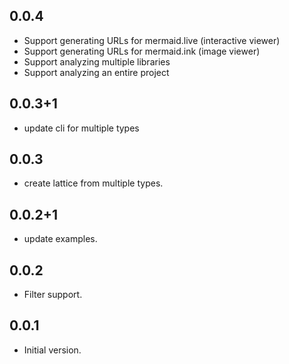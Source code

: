 ## 0.0.4
<!-- WIP: I need to integrate the workflow of `all_subtypes.dart` example into the cli 
          I also wanted to add a commant to collect all subtypes from a project (see `expirement/all_types_and_subtypes`)
          for the latter, currently supertypes from packages are not accessible from `ClassElement.allSupertypes` (not sure if it's an issue)

          Anyway, I found myself wasting a lot of time here so I had to stop and maybe revisit another day. 
 -->
- Support generating URLs for mermaid.live (interactive viewer)
- Support generating URLs for mermaid.ink  (image viewer)
- Support analyzing multiple libraries
- Support analyzing an entire project

## 0.0.3+1
- update cli for multiple types

## 0.0.3
- create lattice from multiple types.

## 0.0.2+1
- update examples.

## 0.0.2

- Filter support.
## 0.0.1

- Initial version.
